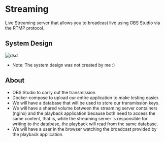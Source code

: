 # Streaming

Live Streaming server that allows you to broadcast live using OBS Studio via the RTMP protocol.

## System Design

![dsd](https://lucid.app/publicSegments/view/c2e21dba-801a-41e6-a0a5-b4aff339d4e9/image.png)
- Note: The system design was not created by me :)

## About

- OBS Studio to carry out the transmission.
- Docker-compose to upload our entire application to make testing easier.
- We will have a database that will be used to store our transmission keys.
- We will have a shared volume between the streaming server containers (nginx) and the playback application because both need to access the same content, that is, while the streaming server is responsible for writing to the database, the playback will read from the same database.
- We will have a user in the browser watching the broadcast provided by the playback application.
